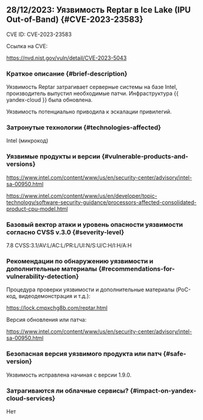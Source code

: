 ## 28/12/2023: Уязвимость Reptar в Ice Lake (IPU Out-of-Band) {#CVE-2023-23583}

CVE ID: CVE-2023-23583

Ссылка на CVE:

<https://nvd.nist.gov/vuln/detail/CVE-2023-5043>

### Краткое описание {#brief-description}

Уязвимость Reptar затрагивает серверные системы на базе Intel, производитель выпустил необходимые патчи. Инфраструктура {{ yandex-cloud }} была обновлена.

Уязвимость потенциально приводила к эскалации привилегий.

### Затронутые технологии {#technologies-affected}

Intel (микрокод)

### Уязвимые продукты и версии {#vulnerable-products-and-versions}

<https://www.intel.com/content/www/us/en/security-center/advisory/intel-sa-00950.html>

<https://www.intel.com/content/www/us/en/developer/topic-technology/software-security-guidance/processors-affected-consolidated-product-cpu-model.html>

### Базовый вектор атаки и уровень опасности уязвимости согласно CVSS v.3.0 {#severity-level}

7.8 CVSS:3.1/AV:L/AC:L/PR:L/UI:N/S:U/C:H/I:H/A:H

### Рекомендации по обнаружению уязвимости и дополнительные материалы {#recommendations-for-vulnerability-detection}

Процедура проверки уязвимости и дополнительные материалы (PoC-код, видеодемонстрация и т.д.):

<https://lock.cmpxchg8b.com/reptar.html>

Версия обновления или патча:

<https://www.intel.com/content/www/us/en/security-center/advisory/intel-sa-00950.html>

### Безопасная версия уязвимого продукта или патч {#safe-version}

Уязвимость исправлена начиная с версии 1.9.0.

### Затрагиваются ли облачные сервисы? {#impact-on-yandex-cloud-services}

Нет
